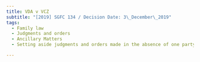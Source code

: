 ```yaml
---
title: VDA v VCZ
subtitle: "[2019] SGFC 134 / Decision Date: 3\_December\_2019"
tags:
  - Family law
  - Judgments and orders
  - Ancillary Matters
  - Setting aside judgments and orders made in the absence of one party

---
```

